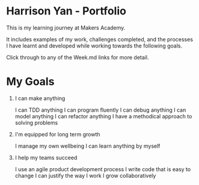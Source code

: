 # Harrison Yan - Portfolio

This is my learning journey at Makers Academy.

It includes examples of my work, challenges completed, and the processes I have learnt and developed while working towards the following goals.

Click through to any of the Week.md links for more detail.

# My Goals

1. I can make anything

    I can TDD anything
    I can program fluently
    I can debug anything
    I can model anything
    I can refactor anything
    I have a methodical approach to solving problems

2. I'm equipped for long term growth

    I manage my own wellbeing
    I can learn anything by myself

3. I help my teams succeed

    I use an agile product development process
    I write code that is easy to change
    I can justify the way I work
    I grow collaboratively
